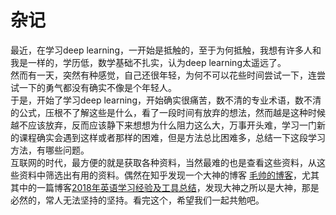# 杂记

最近，在学习deep learning，一开始是抵触的，至于为何抵触，我想有许多人和我是一样的，学历低，数学基础不扎实，认为deep learning太遥远了。    
然而有一天，突然有种感觉，自己还很年轻，为何不可以花些时间尝试一下，连尝试一下的勇气都没有确实不像是个年轻人。    
于是，开始了学习deep learning，开始确实很痛苦，数不清的专业术语，数不清的公式，压根不了解这些是什么，看了一段时间有放弃的想法，然而越是这种时候越不应该放弃，反而应该静下来想想为什么阻力这么大，万事开头难，学习一门新的课程确实会遇到这样或者那样的困难，但是方法总比困难多，总结一下这段学习方法，有哪些问题。    
互联网的时代，最方便的就是获取各种资料，当然最难的也是查看这些资料，从这些资料中筛选出有用的资料。偶然在知乎发现一个大神的博客 [毛帅的博客](http://imshuai.com/)，尤其其中的一篇博客[2018年英语学习经验及工具总结](http://imshuai.com/2018-study-english/)，发现大神之所以是大神，那是必然的，常人无法坚持的坚持。看完这个，希望我们一起共勉吧。